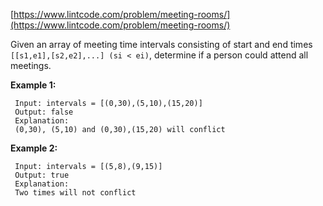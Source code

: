 [https://www.lintcode.com/problem/meeting-rooms/](https://www.lintcode.com/problem/meeting-rooms/)

Given an array of meeting time intervals consisting of start and end times `[[s1,e1],[s2,e2],...] (si < ei)`, determine if a person could attend all meetings.

**Example 1:**
```
 Input: intervals = [(0,30),(5,10),(15,20)]
 Output: false
 Explanation: 
 (0,30), (5,10) and (0,30),(15,20) will conflict
```

**Example 2:**
```
 Input: intervals = [(5,8),(9,15)]
 Output: true
 Explanation: 
 Two times will not conflict 
```
